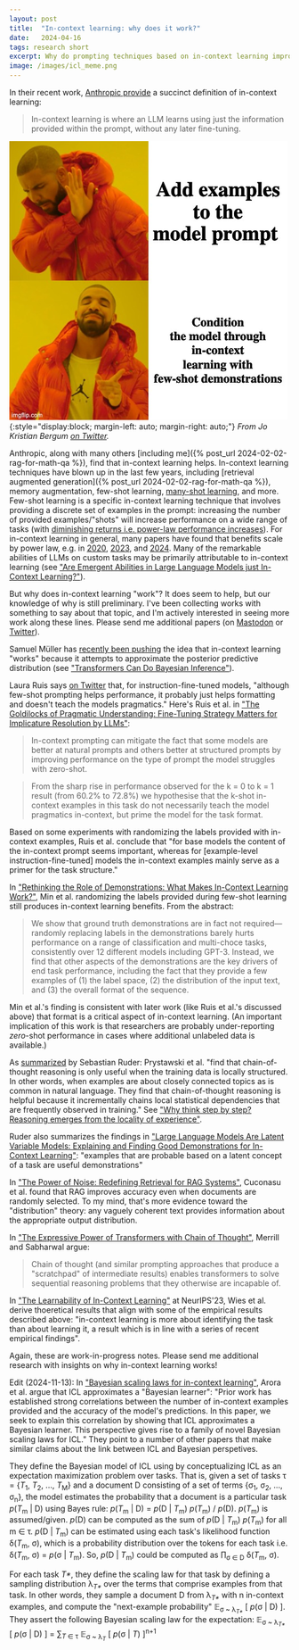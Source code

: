 ```yaml
---
layout: post
title:  "In-context learning: why does it work?"
date:   2024-04-16
tags: research short
excerpt: Why do prompting techniques based on in-context learning improve LLM performance?
image: /images/icl_meme.png
---
```


In their recent work, [Anthropic provide](https://www.anthropic.com/research/many-shot-jailbreaking) a succinct definition of in-context learning:

>In-context learning is where an LLM learns using just the information provided within the prompt, without any later fine-tuning.

![Drake meme that reads "Add examples to the model prompt" on top and "Condition the model through in-context learning with few-shot demonstrations" on bottom.](/images/icl_meme.png){:style="display:block; margin-left: auto; margin-right: auto;"}
*From Jo Kristian Bergum [on Twitter](https://twitter.com/jobergum/status/1789197209340141837).*

Anthropic, along with many others [including me]({% post_url 2024-02-02-rag-for-math-qa %}), find that in-context learning helps.
In-context learning techniques have blown up in the last few years, including [retrieval augmented generation]({% post_url 2024-02-02-rag-for-math-qa %}), memory augmentation, few-shot learning, [many-shot learning](https://arxiv.org/abs/2404.11018), and more.
Few-shot learning is a specific in-context learning technique that involves providing a discrete set of examples in the prompt: increasing the number of provided examples/"shots" will increase performance on a wide range of tasks (with [diminishing returns i.e. power-law performance increases](https://www.anthropic.com/research/many-shot-jailbreaking)).
For in-context learning in general, many papers have found that benefits scale by power law, e.g. in [2020](https://arxiv.org/abs/2001.08361), [2023](https://arxiv.org/abs/2309.16039), and [2024](https://arxiv.org/abs/2402.00795). Many of the remarkable abilities of LLMs on custom tasks may be primarily attributable to in-context learning (see ["Are Emergent Abilities in Large Language Models just In-Context Learning?"](https://arxiv.org/abs/2309.01809)).

But why does in-context learning "work"? It does seem to help, but our knowledge of why is still preliminary. I've been collecting works with something to say about that topic, and I'm actively interested in seeing more work along these lines. Please send me additional papers (on [Mastodon](https://hci.social/@zwlevonian) or [Twitter](https://twitter.com/zwlevonian)).

Samuel Müller has [recently been pushing](https://twitter.com/SamuelMullr/status/1722630968740331612
) the idea that in-context learning "works" because it attempts to approximate the posterior predictive distribution (see ["Transformers Can Do Bayesian Inference"](https://arxiv.org/abs/2112.10510)).

Laura Ruis says [on Twitter](https://twitter.com/LauraRuis/status/1732402559724208570) that, for instruction-fine-tuned models, "although few-shot prompting helps performance, it probably just helps formatting and doesn't teach the models pragmatics."
Here's Ruis et al. in ["The Goldilocks of Pragmatic Understanding: Fine-Tuning Strategy Matters for Implicature Resolution by LLMs"](https://arxiv.org/abs/2210.14986):

>In-context prompting can mitigate the fact that some models are better at natural prompts and others better at structured prompts by improving performance on the type of prompt the model struggles with zero-shot.

>From the sharp rise in performance observed for the k = 0 to k = 1 result (from 60.2% to 72.8%) we hypothesise that the k-shot in-context examples in this task do not necessarily teach the model pragmatics in-context, but prime the model for the task format.

Based on some experiments with randomizing the labels provided with in-context examples, Ruis et al. conclude that "for base models the content of the in-context prompt seems important, whereas for [example-level instruction-fine-tuned] models the in-context examples mainly serve as a primer for the task structure."

In ["Rethinking the Role of Demonstrations: What Makes In-Context Learning Work?"](https://arxiv.org/abs/2202.12837), Min et al. randomizing the labels provided during few-shot learning still produces in-context learning benefits. From the abstract:

>We show that ground truth demonstrations are in fact not required—randomly replacing labels in the demonstrations barely hurts performance on a range of classification and multi-choce tasks, consistently over 12 different models including GPT-3. Instead, we find that other aspects of the demonstrations
are the key drivers of end task performance, including the fact that they provide a few examples of (1) the label space, (2) the distribution of the input text, and (3) the overall format of the sequence.

Min et al.'s finding is consistent with later work (like Ruis et al.'s discussed above) that format is a critical aspect of in-context learning. (An important implication of this work is that researchers are probably under-reporting *zero*-shot performance in cases where additional unlabeled data is available.)

As [summarized](https://nlpnewsletter.substack.com/p/neurips-2023-primer) by Sebastian Ruder: Prystawski et al. "find that chain-of-thought reasoning is only useful when the training data is locally structured. In other words, when examples are about closely connected topics as is common in natural language. They find that chain-of-thought reasoning is helpful because it incrementally chains local statistical dependencies that are frequently observed in training." See ["Why think step by step? Reasoning emerges from the locality of experience"](https://arxiv.org/abs/2304.03843).

Ruder also summarizes the findings in ["Large Language Models Are Latent Variable Models: Explaining and Finding Good Demonstrations for In-Context Learning"](https://arxiv.org/abs/2301.11916): "examples that are probable based on a latent concept of a task are useful demonstrations"

In ["The Power of Noise: Redefining Retrieval for RAG Systems"](https://arxiv.org/abs/2401.14887), Cuconasu et al. found that RAG improves accuracy even when documents are randomly selected. To my mind, that's more evidence toward the "distribution" theory: any vaguely coherent text provides information about the appropriate output distribution.

In ["The Expressive Power of Transformers with Chain of Thought"](https://arxiv.org/abs/2310.07923), Merrill and Sabharwal argue:

>Chain of thought (and similar prompting approaches that produce a "scratchpad" of intermediate results) enables transformers to solve sequential reasoning problems that they otherwise are incapable of.

In ["The Learnability of In-Context Learning"](https://proceedings.neurips.cc/paper_files/paper/2023/hash/73950f0eb4ac0925dc71ba2406893320-Abstract-Conference.html) at NeurIPS'23, Wies et al. derive thoeretical results that align with some of the empirical results described above: "in-context learning is more about identifying the task than about learning it, a result which is in line with a series of recent empirical findings".

Again, these are work-in-progress notes. Please send me additional research with insights on why in-context learning works!

Edit (2024-11-13): In ["Bayesian scaling laws for in-context learning"](https://arxiv.org/abs/2410.16531), Arora et al. argue that ICL approximates a "Bayesian learner": "Prior work has established strong correlations between the number of in-context examples provided and the accuracy of the model's predictions. In this paper, we seek to explain this correlation by showing that ICL approximates a Bayesian learner. This perspective gives rise to a family of novel Bayesian scaling laws for ICL." They point to a number of other papers that make similar claims about the link between ICL and Bayesian perspetives.

They define the Bayesian model of ICL using by conceptualizing ICL as an expectation maximization problem over tasks.
That is, given a set of tasks τ = {_T_<sub>1</sub>, _T_<sub>2</sub>, ..., _T_<sub>M</sub>} and a document D consisting of a set of terms {σ<sub>1</sub>, σ<sub>2</sub>, ..., σ<sub>n</sub>}, the model estimates the probability that a document is a particular task _p_(_T_<sub>m</sub> | D) using Bayes rule: _p_(_T_<sub>m</sub> | D) = _p_(D | _T_<sub>m</sub>) _p_(_T_<sub>m</sub>) / _p_(D).
_p_(_T_<sub>m</sub>) is assumed/given.
_p_(D) can be computed as the sum of _p_(D | _T_<sub>m</sub>) _p_(_T_<sub>m</sub>) for all m ∈ τ.
_p_(D | _T_<sub>m</sub>) can be estimated using each task's likelihood function δ(_T_<sub>m</sub>, σ), which is a probability distribution over the tokens for each task i.e. δ(_T_<sub>m</sub>, σ) = _p_(σ | _T_<sub>m</sub>).
So, _p_(D | _T_<sub>m</sub>) could be computed as ∏<sub>σ ∈ D</sub> δ(_T_<sub>m</sub>, σ).

For each task _T*_, they define the scaling law for that task by defining a sampling distribution λ<sub><i>T*</i></sub> over the terms that comprise examples from that task. In other words, they sample a document D from λ<sub><i>T*</i></sub> with n in-context examples, and compute the "next-example probability" 𝔼<sub>σ ~ λ<sub><i>T*</i></sub></sub> [ _p_(σ | D) ].
They assert the following Bayesian scaling law for the expectation:
𝔼<sub>σ ~ λ<sub><i>T*</i></sub></sub> [ _p_(σ | D) ] = ∑<sub><i>T</i> ∈ τ</sub> 𝔼<sub>σ ~ λ<sub><i>T</i></sub></sub> [ _p_(σ | _T_) ]<sup>n+1</sup>